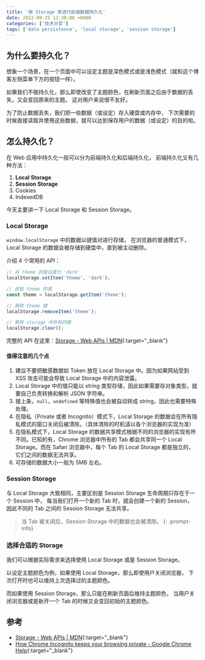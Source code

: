 ```yaml
---
title: '用 Storage 来进行前端数据持久化'
date: 2022-09-25 12:30:00 +0900
categories: ['技术分享']
tags: ['data persistence', 'local storage', 'session storage']
---
```


## 为什么要持久化？

想象一个场景，在一个页面中可以设定主题是深色模式或是浅色模式（就和这个博客左侧菜单下方的按钮一样）。

如果我们不做持久化，那么即使改变了主题颜色，在刷新页面之后由于数据的丢失，又会变回原来的主题。
这对用户来说很不友好。

为了防止数据丢失，我们把一些数据（或设定）存入硬盘或内存中，
下次需要的时候直接读取并使用这些数据，就可以达到保存用户的数据（或设定）的目的啦。

## 怎么持久化？

在 Web 应用中持久化一般可以分为前端持久化和后端持久化，
前端持久化又有几种方法：

1. **Local Storage**
2. **Session Storage**
3. Cookies
4. IndexedDB

今天主要讲一下 Local Storage 和 Session Storage。

### Local Storage

`window.localStorage` 中的数据以键值对进行存储，
在浏览器的普通模式下，Local Storage 的数据会被存储到硬盘中，直到被主动删除。

介绍 4 个常用的 API：

```javascript
// 将 theme 的值设置为 'dark'
localStorage.setItem('theme', 'dark');

// 获取 theme 的值
const theme = localStorage.getItem('theme');

// 删除 theme 键
localStorage.removeItem('theme');

// 删除 storage 中所有的键
localStorage.clear();
```

完整的 API 在这里：[Storage - Web APIs \| MDN](https://developer.mozilla.org/en-US/docs/Web/API/Storage){:target="_blank"}

#### 值得注意的几个点

1. 建议不要把敏感数据如 Token 放在 Local Storage 中。因为如果网站受到 XSS 攻击可能会导致 Local Storage 中的内容泄露。
2. Local Storage 中的值只能以 string 类型存储，因此如果需要存对象类型，就要自己负责转换和解析 JSON 字符串。
3. 接上条，`null`，`undefined` 等特殊值也会被自动转成 string，因此也需要特殊处理。
4. 在隐私（Private 或者 Incognito）模式下，Local Storage 的数据会在所有隐私模式的窗口关闭后被清除。（具体清除的时机请以各个浏览器的实现为准）
5. 在隐私模式下，Local Storage 的数据共享模式根据不同的浏览器的实现有所不同。已知的有，Chrome 浏览器中所有的 Tab 都会共享同一个 Local Storage。而在 Safari 浏览器中，每个 Tab 的 Local Storage 都是独立的，它们之间的数据无法共享。
6. 可存储的数据大小一般为 5MB 左右。

### Session Storage

与 Local Storage 大致相同，主要区别是 Session Storage 生命周期只存在于一个 Session 中，
每当我们打开一个新的 Tab 时，就会创建一个新的 Session，
因此不同的 Tab 之间的 Session Storage 无法共享。

> 当 Tab 被关闭后，Session Storage 中的数据也会被清除。
{: .prompt-info}

### 选择合适的 Storage

我们可以根据实际需求来选择使用 Local Storage 或是 Session Storage。

以设定主题颜色为例，如果使用 Local Storage，那么即使用户关闭浏览器，
下次打开时也可以维持上次选择过的主题颜色。

而如果使用 Session Storage，那么只能在刷新页面后维持主题颜色，
当用户关闭浏览器或是新开一个 Tab 的时候又会变回初始的主题颜色。

## 参考

- [Storage - Web APIs \| MDN](https://developer.mozilla.org/en-US/docs/Web/API/Storage){:target="_blank"}
- [How Chrome Incognito keeps your browsing private - Google Chrome Help](https://support.google.com/chrome/answer/9845881){:target="_blank"}
